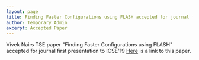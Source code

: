 ```yaml
---
layout: page
title: Finding Faster Configurations using FLASH accepted for journal first  presentation to ICSE19
author: Temporary Admin
excerpt: Accepted Paper
---
```

Vivek Nairs TSE paper "Finding Faster Configurations using FLASH" accepted for journal first  presentation to ICSE'19
[Here](https://arxiv.org/pdf/1801.02175.pdf) is a link to this paper.
